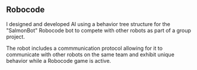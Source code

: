 ## Robocode

I designed and developed AI using a behavior tree structure for the "SalmonBot" Robocode bot to compete with other robots as part of a group project.

The robot includes a commmunication protocol allowing for it to communicate with other robots on the same team and exhibit unique behavior while a Robocode game is active.
